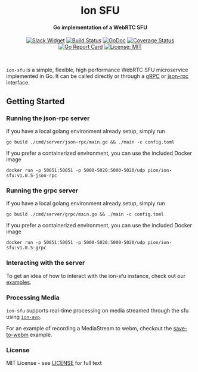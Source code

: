 <h1 align="center">
  <br>
  Ion SFU
  <br>
</h1>
<h4 align="center">Go implementation of a WebRTC SFU</h4>
<p align="center">
  <a href="https://pion.ly/slack"><img src="https://img.shields.io/badge/join-us%20on%20slack-gray.svg?longCache=true&logo=slack&colorB=brightgreen" alt="Slack Widget"></a>
  <a href="https://travis-ci.com/pion/ion-sfu"><img src="https://travis-ci.com/pion/ion-sfu.svg?branch=master" alt="Build Status"></a>
  <a href="https://pkg.go.dev/github.com/pion/ion-sfu"><img src="https://godoc.org/github.com/pion/ion-sfu?status.svg" alt="GoDoc"></a>
  <a href="https://codecov.io/gh/pion/ion-sfu"><img src="https://codecov.io/gh/pion/ion-sfu/branch/master/graph/badge.svg" alt="Coverage Status"></a>
  <a href="https://goreportcard.com/report/github.com/pion/ion-sfu"><img src="https://goreportcard.com/badge/github.com/pion/ion-sfu" alt="Go Report Card"></a>
  <a href="LICENSE"><img src="https://img.shields.io/badge/License-MIT-yellow.svg" alt="License: MIT"></a>
</p>
<br>

`ion-sfu` is a simple, flexible, high performance WebRTC SFU microservice implemented in Go. It can be called directly or through a [gRPC](cmd/server/grpc) or [json-rpc](cmd/server/json-rpc) interface.

## Getting Started

### Running the json-rpc server

If you have a local golang environment already setup, simply run

```
go build ./cmd/server/json-rpc/main.go && ./main -c config.toml
```

If you prefer a containerized environment, you can use the included Docker image

```
docker run -p 50051:50051 -p 5000-5020:5000-5020/udp pion/ion-sfu:v1.0.5-json-rpc
```

### Running the grpc server

If you have a local golang environment already setup, simply run

```
go build ./cmd/server/grpc/main.go && ./main -c config.toml
```

If you prefer a containerized environment, you can use the included Docker image

```
docker run -p 50051:50051 -p 5000-5020:5000-5020/udp pion/ion-sfu:v1.0.5-grpc
```

### Interacting with the server

To get an idea of how to interact with the ion-sfu instance, check out our [examples](examples).

### Processing Media

`ion-sfu` supports real-time processing on media streamed through the sfu using [`ion-avp`](https://github.com/pion/ion-avp).

For an example of recording a MediaStream to webm, checkout the [save-to-webm](https://github.com/pion/ion-avp/tree/master/examples/save-to-webm) example.

### License

MIT License - see [LICENSE](LICENSE) for full text
